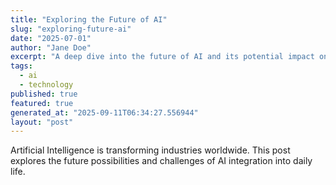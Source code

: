 ```yaml
---
title: "Exploring the Future of AI"
slug: "exploring-future-ai"
date: "2025-07-01"
author: "Jane Doe"
excerpt: "A deep dive into the future of AI and its potential impact on various sectors."
tags:
  - ai
  - technology
published: true
featured: true
generated_at: "2025-09-11T06:34:27.556944"
layout: "post"
---
```


Artificial Intelligence is transforming industries worldwide. This post explores the future possibilities and challenges of AI integration into daily life.
